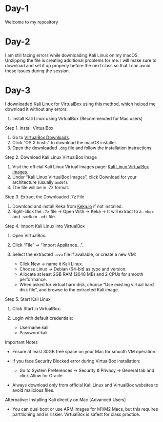 # Day-1
Welcome to my repository
# Day-2
I am still facing errors while downloading Kali Linux on my macOS. Unzipping the file is creating additional problems for me. I will make sure to download and set it up properly before the next class so that I can avoid these issues during the session.
# Day-3
I downloaded Kali Linux for VirtualBox using this method, which helped me download it without any errors.
1. Install Kali Linux using VirtualBox (Recommended for Mac users)

Step 1. Install VirtualBox

1. Go to [VirtualBox Downloads](https://www.virtualbox.org/wiki/Downloads).
2. Click “OS X hosts” to download the macOS installer.
3. Open the downloaded `.dmg` file and follow the installation instructions.

Step 2. Download Kali Linux VirtualBox Image

1. Visit the official Kali Linux Virtual Images page:
   [Kali Linux VirtualBox Images](https://www.kali.org/get-kali/#kali-virtual-machines).
2. Under “Kali Linux VirtualBox Images”, click Download for your architecture (usually `amd64`).
3. The file will be in .7z format.

Step 3. Extract the Downloaded .7z File

1. Download and install Keka from [Keka.io](https://www.keka.io/en/) if not installed.
2. Right-click the `.7z` file → Open With → Keka → It will extract to a `.vbox` and `.vmdk` or `.vdi` file.

Step 4. Import Kali Linux into VirtualBox

1. Open VirtualBox.
2. Click “File” → “Import Appliance…”.
3. Select the extracted `.ova` file if available, or create a new VM:

   * Click New → name it Kali Linux.
   * Choose Linux → Debian (64-bit) as type and version.
   * Allocate at least 2GB RAM (2048 MB) and 2 CPUs for smooth performance.
   * When asked for virtual hard disk, choose “Use existing virtual hard disk file”, and browse to the extracted Kali image.

Step 5. Start Kali Linux

1. Click Start in VirtualBox.
2. Login with default credentials:

   * Username:kali
   * Password:kali

Important Notes

* Ensure at least 30GB free space on your Mac for smooth VM operation.
* If you face Security Blocked error during VirtualBox installation:

  * Go to System Preferences → Security & Privacy → General tab and click Allow for Oracle.
* Always download only from official Kali Linux and VirtualBox websites to avoid malicious files.

Alternative: Installing Kali directly on Mac (Advanced Users)

* You can dual boot or use ARM images for M1/M2 Macs, but this requires partitioning and is riskier. VirtualBox is safest for class practice.

